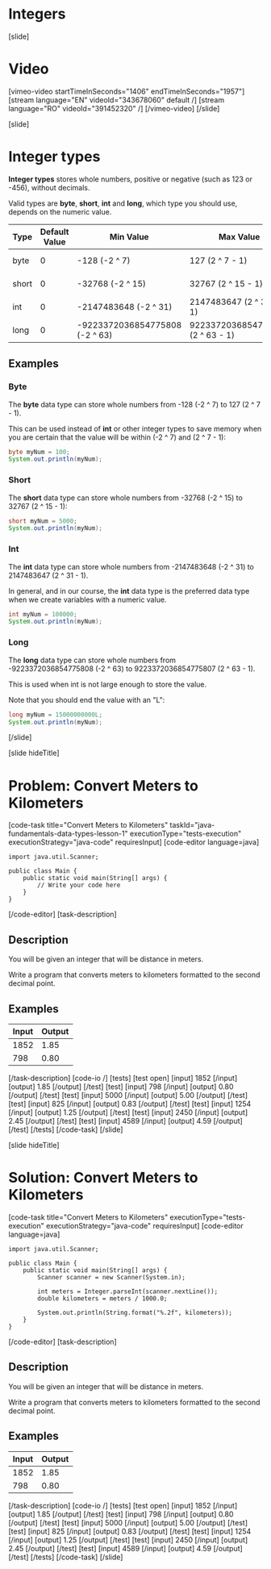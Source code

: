 # Integers

[slide]
# Video
[vimeo-video startTimeInSeconds="1406" endTimeInSeconds="1957"]
[stream language="EN" videoId="343678060" default /]
[stream language="RO" videoId="391452320"  /]
[/vimeo-video]
[/slide]

[slide]
# Integer types

**Integer types** stores whole numbers, positive or negative (such as 123 or -456), without decimals.

Valid types are **byte**, **short**, **int** and **long**, which type you should use, depends on the numeric value.

|Type| Default Value | Min Value | Max Value| Size |
|-----|------|-----|------|-----|
| byte | 0 | -128 (-2 ^ 7) | 127  (2 ^ 7 - 1)| 8 bit |
| short | 0 | -32768 (-2 ^ 15) | 32767 (2 ^ 15 - 1) | 16 bit |
| int | 0 | -2147483648 (-2 ^ 31) | 2147483647 (2 ^ 31 - 1) | 32 bit |
| long | 0 | -9223372036854775808 (-2 ^ 63) | 9223372036854775807 (2 ^ 63 - 1) | 64 bit |

## Examples

### Byte

The **byte** data type can store whole numbers from -128 (-2 ^ 7) to 127 (2 ^ 7 - 1). 

This can be used instead of **int** or other integer types to save memory when you are certain that the value will be within (-2 ^ 7) and (2 ^ 7 - 1):

```java live
byte myNum = 100;
System.out.println(myNum);
```

### Short
The **short** data type can store whole numbers from -32768 (-2 ^ 15) to 32767 (2 ^ 15 - 1):

```java live
short myNum = 5000;
System.out.println(myNum);
```

### Int
The **int** data type can store whole numbers from -2147483648 (-2 ^ 31) to 2147483647 (2 ^ 31 - 1). 

In general, and in our course, the **int** data type is the preferred data type when we create variables with a numeric value.

```java live
int myNum = 100000;
System.out.println(myNum);
```

### Long
The **long** data type can store whole numbers from -9223372036854775808 (-2 ^ 63) to 9223372036854775807 (2 ^ 63 - 1). 

This is used when int is not large enough to store the value.

Note that you should end the value with an "L":

```java live
long myNum = 15000000000L;
System.out.println(myNum);
```

[/slide]


[slide hideTitle]
# Problem: Convert Meters to Kilometers
[code-task title="Convert Meters to Kilometers" taskId="java-fundamentals-data-types-lesson-1" executionType="tests-execution" executionStrategy="java-code" requiresInput]
[code-editor language=java]
```
import java.util.Scanner;

public class Main {
    public static void main(String[] args) {
        // Write your code here
    }
}
```
[/code-editor]
[task-description]
## Description
You will be given an integer that will be distance in meters.

Write a program that converts meters to kilometers formatted to the second decimal point.

## Examples
|**Input**|**Output**|
|-----|------|
| 1852 | 1.85 |
| 798 | 0.80 |

[/task-description]
[code-io /]
[tests]
[test open]
[input]
1852
[/input]
[output]
1.85
[/output]
[/test]
[test]
[input]
798
[/input]
[output]
0.80
[/output]
[/test]
[test]
[input]
5000
[/input]
[output]
5.00
[/output]
[/test]
[test]
[input]
825
[/input]
[output]
0.83
[/output]
[/test]
[test]
[input]
1254
[/input]
[output]
1.25
[/output]
[/test]
[test]
[input]
2450
[/input]
[output]
2.45
[/output]
[/test]
[test]
[input]
4589
[/input]
[output]
4.59
[/output]
[/test]
[/tests]
[/code-task]
[/slide]


[slide hideTitle]
# Solution: Convert Meters to Kilometers
[code-task title="Convert Meters to Kilometers" executionType="tests-execution" executionStrategy="java-code" requiresInput]
[code-editor language=java]
```
import java.util.Scanner;

public class Main {
    public static void main(String[] args) {
        Scanner scanner = new Scanner(System.in);

        int meters = Integer.parseInt(scanner.nextLine());
        double kilometers = meters / 1000.0;

        System.out.println(String.format("%.2f", kilometers));
    }
}
```
[/code-editor]
[task-description]
## Description
You will be given an integer that will be distance in meters.

Write a program that converts meters to kilometers formatted to the second decimal point.

## Examples
|**Input**|**Output**|
|-----|------|
| 1852 | 1.85 |
| 798 | 0.80 |


[/task-description]
[code-io /]
[tests]
[test open]
[input]
1852
[/input]
[output]
1.85
[/output]
[/test]
[test]
[input]
798
[/input]
[output]
0.80
[/output]
[/test]
[test]
[input]
5000
[/input]
[output]
5.00
[/output]
[/test]
[test]
[input]
825
[/input]
[output]
0.83
[/output]
[/test]
[test]
[input]
1254
[/input]
[output]
1.25
[/output]
[/test]
[test]
[input]
2450
[/input]
[output]
2.45
[/output]
[/test]
[test]
[input]
4589
[/input]
[output]
4.59
[/output]
[/test]
[/tests]
[/code-task]
[/slide]